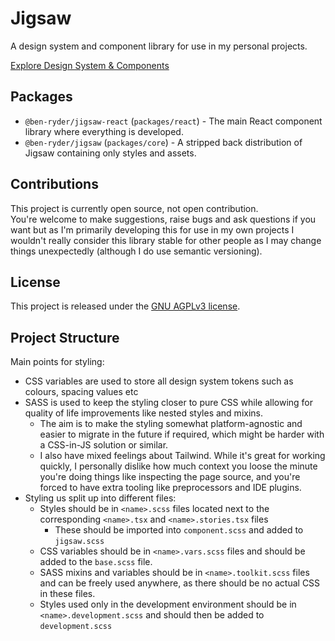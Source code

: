 # Jigsaw
A design system and component library for use in my personal projects.

[Explore Design System & Components](https://jigsaw.benryder.dev/)

## Packages
- `@ben-ryder/jigsaw-react` (`packages/react`) - The main React component library where everything is developed.
- `@ben-ryder/jigsaw` (`packages/core`) - A stripped back distribution of Jigsaw containing only styles and assets.

## Contributions
This project is currently open source, not open contribution.  
You're welcome to make suggestions, raise bugs and ask questions if you want
but as I'm primarily developing this for use in my own projects I wouldn't really consider this library stable for other people as I may change things unexpectedly (although I do use semantic versioning).

## License
This project is released under the [GNU AGPLv3 license](https://github.com/Ben-Ryder/jigsaw/blob/main/LICENSE.txt).

## Project Structure
Main points for styling:
- CSS variables are used to store all design system tokens such as colours, spacing values etc
- SASS is used to keep the styling closer to pure CSS while allowing for quality of life improvements like nested styles and mixins.
  - The aim is to make the styling somewhat platform-agnostic and easier to migrate in the future if required, which might be harder with a CSS-in-JS solution or similar.
  - I also have mixed feelings about Tailwind. While it's great for working quickly, I personally dislike how much context you loose the minute you're doing things like inspecting the page source, and you're forced to have extra tooling like preprocessors and IDE plugins. 
- Styling us split up into different files:
  - Styles should be in `<name>.scss` files located next to the corresponding `<name>.tsx` and `<name>.stories.tsx` files
    - These should be imported into `component.scss` and added to `jigsaw.scss`
  - CSS variables should be in `<name>.vars.scss` files and should be added to the `base.scss` file.
  - SASS mixins and variables should be in `<name>.toolkit.scss` files and can be freely used anywhere, as there should be no actual CSS in these files.
  - Styles used only in the development environment should be in `<name>.development.scss` and should then be added to `development.scss`

